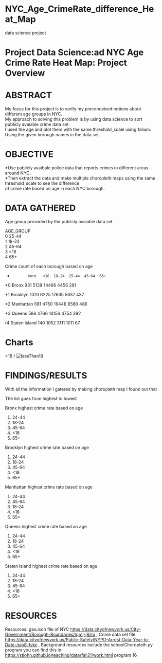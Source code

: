# NYC_Age_CrimeRate_difference_Heat_Map
data science project

# Project Data Science:ad NYC Age Crime Rate Heat Map: Project Overview

# ABSTRACT
My focus for this project is to verify my preconceived notions about different age groups in NYC.\
My approach to solving this problem is by using data science to sort publicly avaiable crime data set. \
I used the age and plot them with the same threshold_scale using folium. Using the given borough names in the data set.

# OBJECTIVE
*Use publicly avaibale police data that reports crimes in different areas around NYC. \
*Then extract the data and make multiple choropleth maps using the same threshold_scale to see the difference \
of crime rate based on age in each NYC borough. 

# DATA GATHERED
Age group prrovided by the publicly avaiable data set 

AGE_GROUP \
0     25-44 \
1     18-24 \
2     45-64 \
3       <18 \
4       65+ 

Crime count of each borough based on age 


*            boro   <18  18-24  25-44  45-64  65+ 
            
*0          Bronx   931   5138  14496   4456  291 

*1       Brooklyn  1070   6225  17635   5637  437 

*2      Manhattan   681   4750  16448   6580  489 

*3         Queens   586   4766  14156   4754  392 

(4  Staten Island   140   1052   3111   1011   67 


# Charts
<18 /
![lessThan18](https://user-images.githubusercontent.com/56932664/145445364-f5dc5b9c-04db-4a14-a552-c2fd1eb35dd4.PNG)

# FINDINGS/RESULTS

With all the information I gatered by making choropleth map I found out that 

The list goes from highest to lowest 

Bronx highest crime rate based on age 
1) 24-44 
2) 18-24 
3) 45-64 
4) <18 
5) 65+ 

Brooklyn highest crime rate based on age 
1) 24-44 
2) 18-24 
3) 45-64 
4) <18 
5) 65+ 

Manhattan highest crime rate based on age 
1) 24-44 
2) 45-64 
3) 18-24 
4) <18 
5) 65+ 

Queens highest crime rate based on age 
1) 24-44 
2) 18-24 
3) 45-64 
4) <18 
5) 65+ 

Staten Island highest crime rate based on age 
1) 24-44 
2) 18-24 
3) 45-64 
4) <18 
5) 65+ 


# RESOURCES
Resources: geoJson file of NYC https://data.cityofnewyork.us/City-Government/Borough-Boundaries/tqmj-j8zm , 
Crime data set file https://data.cityofnewyork.us/Public-Safety/NYPD-Arrest-Data-Year-to-Date-/uip8-fykc ,
Background resources include the schoolChoropleth.py program you can find this in https://stjohn.github.io/teaching/data/fall21/work.html program 16
